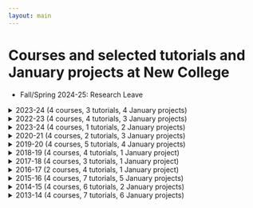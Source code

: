```yaml
---
layout: main
---
```


# Courses and selected tutorials and January projects at New College

- Fall/Spring 2024-25: Research Leave 

<details markdown=1>
  <summary>2023-24 (4 courses, 3 tutorials, 4 January projects)</summary>

- Fall 2023: 
  - Deep Learning (graduate)
  - Machine Learning
  - Tutorials: Quantum Computing, Web Development

- January Projects: MIT Missing Semester, Social Catalogue Website for the Spanish-Speaking Market, Statistical Research in Education, Digital Archive Design

- Spring 2024:
  - Reinforcement Learning
  - Introduction to Programming in C
  - Tutorial: Computer Architecture: Assembler and Virtual Machine
</details>
<details markdown=1>
  <summary>2022-23 (4 courses, 4 tutorials, 3 January projects)</summary>

- Fall 2022: 
  - Introduction to Programming In Python
  - Introduction to Computer Systems, Architecture and Digital Hardware
  - Tutorials: Computational Geometry, CPU Design with RV321 Instruction Set, Unity Narrative Role Playing Game

 - January Projects: Computer Architecture: Assembler and Compiler, Database/Back-end Programming, Readings in AI and the Digital Age

- Spring 2023:
  - Artificial Intelligence
  - Introduction to Programming in C
  - Tutorial: Hacking
</details>
<details markdown=1>
  <summary>2023-24 (4 courses, 1 tutorials, 2 January projects)</summary>

- Fall 2021: 
  - Introduction to Programming In Python
  - Databases (graduate)
  - Tutorials: CS Professional Development

  - January Projects: NLP with Python, Contributing to the Linux Kernel

- Spring 2022:
  - Randomized Algorithms
  - Computer Vision
</details>
<details markdown=1>
  <summary>2020-21 (4 courses, 2 tutorials, 3 January projects)</summary>

- Fall 2020: 
  - Data Structures
  - Databases (graduate)
  - Tutorials: Hacking, Competitive Programming

  - January Projects: Face Recognition Techniques, Readings in Web Technology and UX Research, Randomized Algorithms

- Spring 2021:
  - Machine Learning (graduate)
  - Mobile Application Development in Dart/Flutter
</details>
<details markdown=1>
  <summary>2019-20 (4 courses, 5 tutorials, 4 January projects)</summary>

- Fall 2019: 
  - Data Structures
  - Databases (graduate)
  - Tutorials: Computational Learning Theory, Unity Game Engine

  - January Projects: Graph Matching Algorithms, Dance Simulation with Machine Learning, Research in Music Information Retrieval, Embedded Audio Programming

- Spring 2020:
  - Machine Learning (graduate)
  - Object-oriented Programming
  - Tutorials: Discrete Mathematics, C++ Game Development, Mobile Design Patterns in Kotlin 
</details>
<details markdown=1>
  <summary>2018-19 (4 courses, 4 tutorials, 1 January project)</summary>

- Fall 2018: 
  - Natural Language Processing (graduate)
  - Databases (graduate)
  - Tutorial: Randomized Algorithms

- January Group Project: Health Literacy App Design

- Spring 2019:
  - Machine Learning (graduate)
  - Object-oriented Programming
  - Tutorials: Discrete Mathematics, Competitive Programming, Color Appearance and Reproduction
</details>
<details markdown=1>
  <summary>2017-18 (4 courses, 3 tutorials, 1 January project)</summary>

- Fall 2017: 
  - Algorithms
  - Databases (graduate)
  - Tutorials: Mathematical proofs, Information theory and coding

- January Projects: Machine-generated Music

- Spring 2018:
  - Natural Language Processing
  - Object-oriented Programming
  - Tutorial: Hacking
</details>
<details markdown=1>
  <summary>2016-17 (2 courses, 4 tutorials, 1 January project)</summary>

- Fall 2016:
  - Practical Data Science (graduate)
  - Databases (graduate)
  - Tutorials:  3D data visualization, Game theory, Natural Language Processing, Cellular Automata Research

- January Projects: Pronunciation of Japanese Proper Nouns

- Spring 2017: Research Leave
</details>
<details markdown=1>
  <summary>2015-16 (4 courses, 7 tutorials, 5 January projects)</summary>

- Fall 2015:
  - Distributed Computing 
  - Databases (graduate)
  - Tutorials:  Natural Language Processing, Unity Engine, Compilers

- January Projects: Computer Systems: A Programmer's Perspective, Tracking the Path of a Barbell Using OpenCV and Python, Visualization of Cellular Automata, Building a Robot And Exploring Animal Behavior, Internship for Life Journal online journaling company 

- Spring 2016:
  - Functional Problem Solving
  - Object-oriented Programming
  - Tutorials: Python for GIS, Computer vision Web application, Clojure, Software project for LifeJournal online journaling company
</details>
<details markdown=1>
  <summary>2014-15 (4 courses, 6 tutorials, 2 January projects)</summary>

- Fall 2014:
  - Introduction to Programming in Python 
  - Digital Signal Pocessing
  - Tutorials:  Sofware project for Planned Parenthood, C++ game development, Software project for New College Career Office

- January Projects: Ruby and Game Design, Implementing STL in C++

- Spring 2015:
  - Software Engineering
  - Digital Image Processing
  - Tutorials: C++ game development, Python for GIS, Web application development project for Mote Marine Laboratory
</details>
<details markdown=1>
  <summary>2013-14 (4 courses, 7 tutorials, 6 January projects)</summary>

- Fall 2013
  - Introduction to Programming in Python
  - Database Systems with Linux
  - Tutorials: Software development group project, Automated chemical reaction solver 

- January Projects: Georgian and Shape Note Choir, Digital Drawing With Photoshop, Automatic Word Completion For Windows In Python, Narrative Game In Python, Ableton API, Image Compression with CUDA

- Spring 2014:
  - Hacking
  - Software development projects for MobileBits and Planned Parenthood
  - Tutorials: C++ 
</details>
